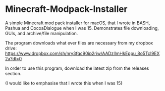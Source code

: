 # Minecraft-Modpack-Installer
A simple Minecraft mod pack installer for macOS, that I wrote in BASH, Pashua and CocoaDialogue when I was 15. Demonstrates file downloading, GUIs, and archive/file manipulation.

The program downloads what ever files are necessary from my dropbox drive: https://www.dropbox.com/sh/nry3fqc90ip2riw/AADzIlmHkEppu_8o5TcI9EX2a?dl=0

In order to use this program, download the latest zip from the releases section.

(I would like to emphasise that I wrote this when I was 15)
